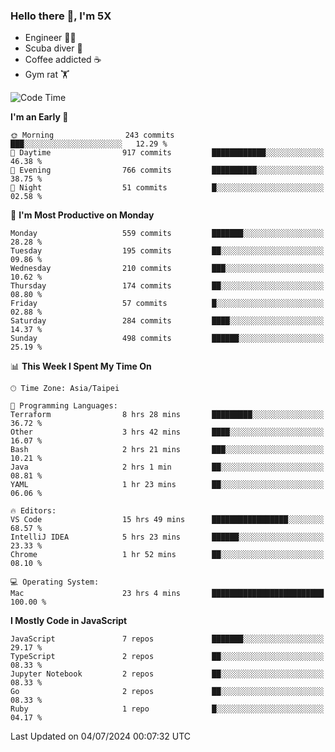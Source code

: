 ### Hello there 👋, I'm 5X

* Engineer 👨‍💻
* Scuba diver 🤿
* Coffee addicted ☕️
* Gym rat 🏋️

<!--START_SECTION:waka-->
![Code Time](http://img.shields.io/badge/Code%20Time-1%2C085%20hrs%2014%20mins-blue)

**I'm an Early 🐤** 

```text
🌞 Morning                243 commits         ███░░░░░░░░░░░░░░░░░░░░░░   12.29 % 
🌆 Daytime                917 commits         ████████████░░░░░░░░░░░░░   46.38 % 
🌃 Evening                766 commits         ██████████░░░░░░░░░░░░░░░   38.75 % 
🌙 Night                  51 commits          █░░░░░░░░░░░░░░░░░░░░░░░░   02.58 % 
```
📅 **I'm Most Productive on Monday** 

```text
Monday                   559 commits         ███████░░░░░░░░░░░░░░░░░░   28.28 % 
Tuesday                  195 commits         ██░░░░░░░░░░░░░░░░░░░░░░░   09.86 % 
Wednesday                210 commits         ███░░░░░░░░░░░░░░░░░░░░░░   10.62 % 
Thursday                 174 commits         ██░░░░░░░░░░░░░░░░░░░░░░░   08.80 % 
Friday                   57 commits          █░░░░░░░░░░░░░░░░░░░░░░░░   02.88 % 
Saturday                 284 commits         ████░░░░░░░░░░░░░░░░░░░░░   14.37 % 
Sunday                   498 commits         ██████░░░░░░░░░░░░░░░░░░░   25.19 % 
```


📊 **This Week I Spent My Time On** 

```text
🕑︎ Time Zone: Asia/Taipei

💬 Programming Languages: 
Terraform                8 hrs 28 mins       █████████░░░░░░░░░░░░░░░░   36.72 % 
Other                    3 hrs 42 mins       ████░░░░░░░░░░░░░░░░░░░░░   16.07 % 
Bash                     2 hrs 21 mins       ███░░░░░░░░░░░░░░░░░░░░░░   10.21 % 
Java                     2 hrs 1 min         ██░░░░░░░░░░░░░░░░░░░░░░░   08.81 % 
YAML                     1 hr 23 mins        ██░░░░░░░░░░░░░░░░░░░░░░░   06.06 % 

🔥 Editors: 
VS Code                  15 hrs 49 mins      █████████████████░░░░░░░░   68.57 % 
IntelliJ IDEA            5 hrs 23 mins       ██████░░░░░░░░░░░░░░░░░░░   23.33 % 
Chrome                   1 hr 52 mins        ██░░░░░░░░░░░░░░░░░░░░░░░   08.10 % 

💻 Operating System: 
Mac                      23 hrs 4 mins       █████████████████████████   100.00 % 
```

**I Mostly Code in JavaScript** 

```text
JavaScript               7 repos             ███████░░░░░░░░░░░░░░░░░░   29.17 % 
TypeScript               2 repos             ██░░░░░░░░░░░░░░░░░░░░░░░   08.33 % 
Jupyter Notebook         2 repos             ██░░░░░░░░░░░░░░░░░░░░░░░   08.33 % 
Go                       2 repos             ██░░░░░░░░░░░░░░░░░░░░░░░   08.33 % 
Ruby                     1 repo              █░░░░░░░░░░░░░░░░░░░░░░░░   04.17 % 
```




 Last Updated on 04/07/2024 00:07:32 UTC
<!--END_SECTION:waka-->
